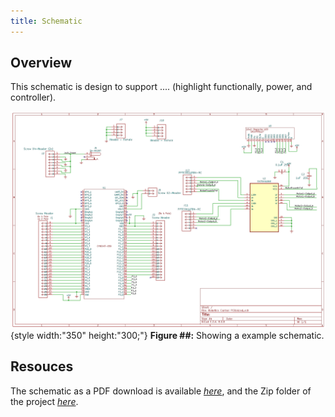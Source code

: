 ```yaml
---
title: Schematic
---
```


## Overview

This schematic is design to support .... (highlight functionally, power, and controller).


![schematic](Screenshot.png){style width:"350" height:"300;"}
**Figure ##:** Showing a example schematic.


## Resouces

The schematic as a PDF download is available [*here*](ExampleSchematic.pdf), and the Zip folder of the project [*here*](dummyZip.zip).